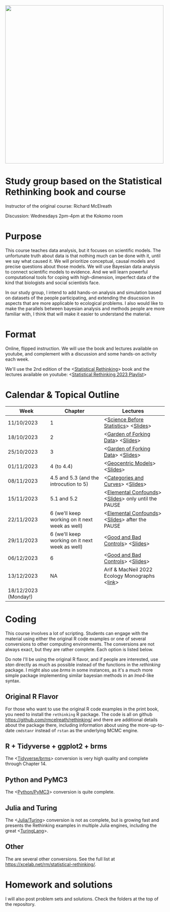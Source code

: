 <img src="title.gif" width="500"/>

# Study group based on the Statistical Rethinking book and course

Instructor of the original course: Richard McElreath

Discussion: Wednesdays 2pm-4pm at the Kokomo room

# Purpose

This course teaches data analysis, but it focuses on scientific models. The unfortunate truth about data is that nothing much can be done with it, until we say what caused it. We will prioritize conceptual, causal models and precise questions about those models. We will use Bayesian data analysis to connect scientific models to evidence. And we will learn powerful computational tools for coping with high-dimension, imperfect data of the kind that biologists and social scientists face.

In our study group, I intend to add hands-on analysis and simulation based on datasets of the people participating, and extending the disucssion in aspects that are more applicable to ecological problems. I also would like to make the parallels between bayesian analysis and methods people are more familiar with, I think that will make it easier to understand the material.

# Format

Online, flipped instruction. We will use the book and lectures available on youtube, and complement with a discussion and some hands-on activity each week.

We'll use the 2nd edition of the \<[Statistical Rethinking](https://xcelab.net/rm/statistical-rethinking/)\> book and the lectures available on youtube: \<[Statistical Rethinking 2023 Playlist](https://www.youtube.com/watch?v=FdnMWdICdRs&list=PLDcUM9US4XdPz-KxHM4XHt7uUVGWWVSus)\>

# Calendar & Topical Outline

| Week                 | Chapter                                        | Lectures                                                                                                                                                                                                                            |
|--------------|--------------|--------------------------------------------|
| 11/10/2023           | 1                                              | \<[Science Before Statistics](https://www.youtube.com/watch?v=FdnMWdICdRs&list=PLDcUM9US4XdPz-KxHM4XHt7uUVGWWVSus&index=1)\> \<[Slides](https://speakerdeck.com/rmcelreath/statistical-rethinking-2023-lecture-01)\>                |
| 18/10/2023           | 2                                              | \<[Garden of Forking Data](https://www.youtube.com/watch?v=R1vcdhPBlXA&list=PLDcUM9US4XdPz-KxHM4XHt7uUVGWWVSus&index=2)\> \<[Slides](https://speakerdeck.com/rmcelreath/statistical-rethinking-2023-lecture-02)\>                   |
| 25/10/2023           | 3                                              | \<[Garden of Forking Data](https://www.youtube.com/watch?v=R1vcdhPBlXA&list=PLDcUM9US4XdPz-KxHM4XHt7uUVGWWVSus&index=2)\> \<[Slides](https://speakerdeck.com/rmcelreath/statistical-rethinking-2023-lecture-02)\>                   |
| 01/11/2023           | 4 (to 4.4)                                     | \<[Geocentric Models](https://www.youtube.com/watch?v=tNOu-SEacNU&list=PLDcUM9US4XdPz-KxHM4XHt7uUVGWWVSus&index=3)\> \<[Slides](https://speakerdeck.com/rmcelreath/statistical-rethinking-2023-lecture-03)\>                        |
| 08/11/2023           | 4.5 and 5.3 (and the introcution to 5)         | \<[Categories and Curves](https://www.youtube.com/watch?v=F0N4b7K_iYQ&list=PLDcUM9US4XdPz-KxHM4XHt7uUVGWWVSus&index=4)\> \<[Slides](https://speakerdeck.com/rmcelreath/statistical-rethinking-2023-lecture-04)\>                    |
| 15/11/2023           | 5.1 and 5.2                                    | \<[Elemental Confounds](https://www.youtube.com/watch?v=mBEA7PKDmiY&list=PLDcUM9US4XdPz-KxHM4XHt7uUVGWWVSus&index=5)\> \<[Slides](https://speakerdeck.com/rmcelreath/statistical-rethinking-2023-lecture-05)\> only until the PAUSE |
| 22/11/2023           | 6 (we'll keep working on it next week as well) | \<[Elemental Confounds](https://www.youtube.com/watch?v=mBEA7PKDmiY&list=PLDcUM9US4XdPz-KxHM4XHt7uUVGWWVSus&index=5)\> \<[Slides](https://speakerdeck.com/rmcelreath/statistical-rethinking-2023-lecture-05)\> after the PAUSE      |
| 29/11/2023           | 6 (we'll keep working on it next week as well) | \<[Good and Bad Controls](https://www.youtube.com/watch?v=uanZZLlzKHw&list=PLDcUM9US4XdPz-KxHM4XHt7uUVGWWVSus&index=6)\> \<[Slides](https://speakerdeck.com/rmcelreath/statistical-rethinking-2023-lecture-06)\>                    |
| 06/12/2023           | 6                                              | \<[Good and Bad Controls](https://www.youtube.com/watch?v=uanZZLlzKHw&list=PLDcUM9US4XdPz-KxHM4XHt7uUVGWWVSus&index=6)\> \<[Slides](https://speakerdeck.com/rmcelreath/statistical-rethinking-2023-lecture-06)\>                    |
| 13/12/2023           | NA                                             | Arif & MacNeil 2022 Ecology Monographs \<[link](https://onlinelibrary.wiley.com/doi/abs/10.1002/ecm.1554)\>                                                                                                                         |
| 18/12/2023 (Monday!) |                                                |                                                                                                                                                                                                                                     |

# Coding

This course involves a lot of scripting. Students can engage with the material using either the original R code examples or one of several conversions to other computing environments. The conversions are not always exact, but they are rather complete. Each option is listed below.

Do note I'll be using the original R flavor, and if people are interested, use *stan* directly as much as possible instead of the functions in the *rethinking* package. I might also use *brms* in some instances, as it's a much more simple package implementing similar bayesian methods in an *lme4*-like syntax.

## Original R Flavor

For those who want to use the original R code examples in the print book, you need to install the `rethinking` R package. The code is all on github <https://github.com/rmcelreath/rethinking/> and there are additional details about the package there, including information about using the more-up-to-date `cmdstanr` instead of `rstan` as the underlying MCMC engine.

## R + Tidyverse + ggplot2 + brms

The \<[Tidyverse/brms](https://bookdown.org/content/4857/)\> conversion is very high quality and complete through Chapter 14.

## Python and PyMC3

The \<[Python/PyMC3](https://github.com/pymc-devs/resources/tree/master/Rethinking_2)\> conversion is quite complete.

## Julia and Turing

The \<[Julia/Turing](https://github.com/StatisticalRethinkingJulia)\> conversion is not as complete, but is growing fast and presents the Rethinking examples in multiple Julia engines, including the great \<[TuringLang](https://github.com/StatisticalRethinkingJulia/TuringModels.jl)\>.

## Other

The are several other conversions. See the full list at <https://xcelab.net/rm/statistical-rethinking/>.

# Homework and solutions

I will also post problem sets and solutions. Check the folders at the top of the repository.
